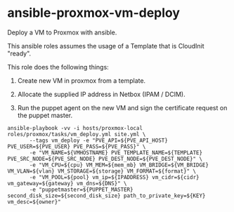 # ansible-proxmox-vm-deploy

Deploy a VM to Proxmox with ansible.

This ansible roles assumes the usage of a Template that is CloudInit "ready".

This role does the following things:

1. Create new VM in proxmox from a template.

2. Allocate the supplied IP address in Netbox (IPAM / DCIM).

3. Run the puppet agent on the new VM and sign the certificate request on the puppet master.

```
ansible-playbook -vv -i hosts/proxmox-local roles/proxmox/tasks/vm_deploy.yml site.yml \
       --tags vm_deploy -e "PVE_API=${PVE_API_HOST} PVE_USER=${PVE_USER} PVE_PASS=${PVE_PASS}" \
       -e "VM_NAME=${VMHOSTNAME} PVE_TEMPLATE_NAME=${TEMPLATE} PVE_SRC_NODE=${PVE_SRC_NODE} PVE_DEST_NODE=${PVE_DEST_NODE}" \
       -e "VM_CPU=${cpu} VM_MEM=${mem_mb} VM_BRIDGE=${VM_BRIDGE} VM_VLAN=${vlan} VM_STORAGE=${storage} VM_FORMAT=${format}" \
       -e "VM_POOL=${pool} vm_ip=${IPADDRESS} vm_cidr=${cidr} vm_gateway=${gateway} vm_dns=${DNS}" \
       -e "puppetmaster=${PUPPET_MASTER} second_disk_size=${second_disk_size} path_to_private_key=${KEY} vm_desc=${owner}"
```
